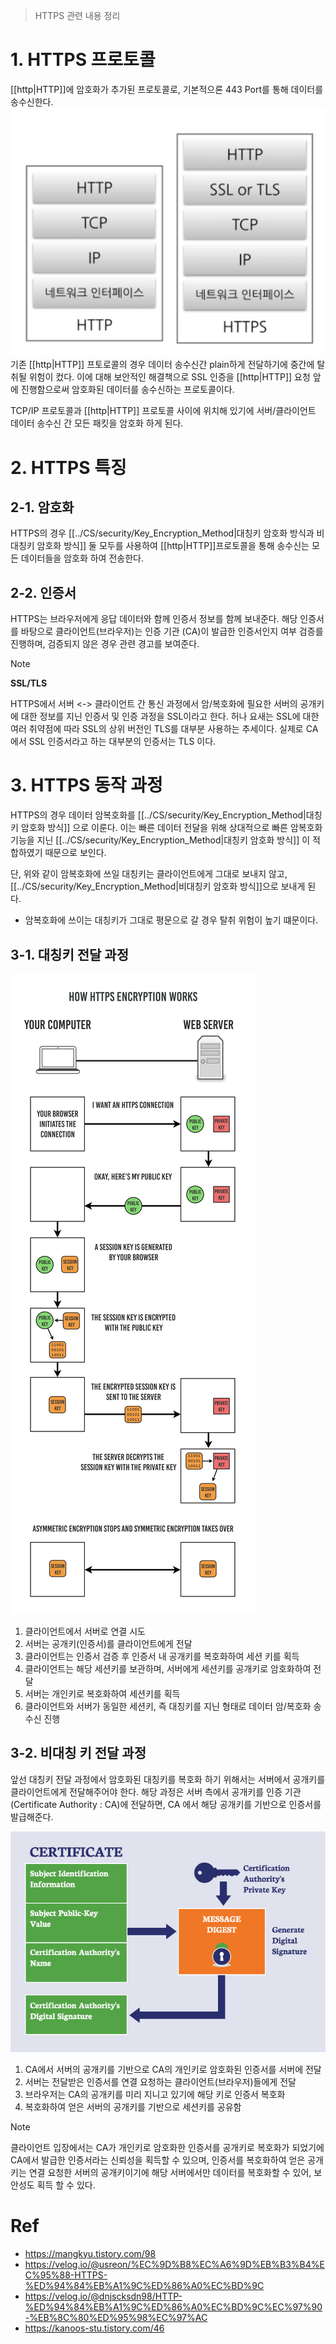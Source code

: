 > HTTPS 관련 내용 정리
# 1. HTTPS 프로토콜
[[http|HTTP]]에 암호화가 추가된 프로토콜로, 기본적으론 443 Port를 통해 데이터를 송수신한다.
![](images/Pasted%20image%2020231217162305.png)
기존 [[http|HTTP]] 프토로콜의 경우 데이터 송수신간 plain하게 전달하기에 중간에 탈취될 위험이 컸다. 이에 대해 보안적인 해결책으로 SSL 인증을 [[http|HTTP]] 요청 앞에 진행함으로써 암호화된 데이터를 송수신하는 프로토콜이다.

TCP/IP 프로토콜과 [[http|HTTP]] 프로토콜 사이에 위치해 있기에 서버/클라이언트 데이터 송수신 간 모든 패킷을 암호화 하게 된다.


# 2. HTTPS 특징
## 2-1. 암호화
HTTPS의 경우 [[../CS/security/Key_Encryption_Method|대칭키 암호화 방식과 비대칭키 암호화 방식]] 둘 모두를 사용하여 [[http|HTTP]]프로토콜을 통해 송수신는 모든 데이터들을 암호화 하여 전송한다.
## 2-2. 인증서
HTTPS는 브라우저에게 응답 데이터와 함께 인증서 정보를 함께 보내준다.
해당 인증서를 바탕으로 클라이언트(브라우저)는 인증 기관 (CA)이 발급한 인증서인지 여부 검증를 진행하며, 검증되지 않은 경우 관련 경고를 보여준다.
>[!NOTE]
>**SSL/TLS**
>
>HTTPS에서 서버 <-> 클라이언트 간 통신 과정에서 암/복호화에 필요한 서버의 공개키에 대한 정보를 지닌 인증서 및 인증 과정을 SSL이라고 한다.
>허나 요새는 SSL에 대한 여러 취약점에 따라 SSL의 상위 버전인 TLS를 대부분 사용하는 추세이다.
>실제로 CA 에서 SSL 인증서라고 하는 대부분의 인증서는 TLS 이다.




# 3. HTTPS 동작 과정
HTTPS의 경우 데이터 암복호화를 [[../CS/security/Key_Encryption_Method|대칭키 암호화 방식]] 으로 이룬다. 이는 빠른 데이터 전달을 위해 상대적으로 빠른 암복호화 기능을 지닌 [[../CS/security/Key_Encryption_Method|대칭키 암호화 방식]] 이 적합하였기 때문으로 보인다.

단, 위와 같이 암복호화에 쓰일 대칭키는 클라이언트에게 그대로 보내지 않고, [[../CS/security/Key_Encryption_Method|비대칭키 암호화 방식]]으로 보내게 된다.
- 암복호화에 쓰이는 대칭키가 그대로 평문으로 갈 경우 탈취 위험이 높기 떄문이다.

## 3-1. 대칭키 전달 과정

![](images/Pasted%20image%2020231217163907.png)

1. 클라이언트에서 서버로 연결 시도
2. 서버는 공개키(인증서)를 클라이언트에게 전달
3. 클라이언트는 인증서 검증 후 인증서 내 공개키를 복호화하여 세션 키를 획득
4. 클라이언트는 해당 세션키를 보관하며, 서버에게 세션키를 공개키로 암호화하여 전달
5. 서버는 개인키로 복호화하여 세션키를 획득
6. 클라이언트와 서버가 동일한 세션키, 즉 대칭키를 지닌 형태로 데이터 암/복호화 송수신 진행
## 3-2. 비대칭 키 전달 과정
앞선 대칭키 전달 과정에서 암호화된 대칭키를 복호화 하기 위해서는 서버에서 공개키를 클라이언트에게 전달해주어야 한다.
해당 과정은 서버 측에서 공개키를 인증 기관 (Certificate Authority : CA)에 전달하면, CA 에서 해당 공개키를 기반으로 인증서를 발급해준다. 

![](images/Pasted%20image%2020231217164556.png)
1. CA에서 서버의 공개키를 기반으로 CA의 개인키로 암호화된 인증서를 서버에 전달
2. 서버는 전달받은 인증서를 연결 요청하는 클라이언트(브라우저)들에게 전달
3. 브라우저는 CA의 공개키를 미리 지니고 있기에 해당 키로 인증서 복호화
4. 복호화하여 얻은 서버의 공개키를 기반으로 세션키를 공유함

>[!NOTE]
>클라이언트 입장에서는 CA가 개인키로 암호화한 인증서를 공개키로 복호화가 되었기에 CA에서 발급한 인증서라는 신뢰성을 획득할 수 있으며, 인증서를 복호화하여 얻은 공개키는 연결 요청한 서버의 공개키이기에 해당 서버에서만 데이터를 복호화할 수 있어, 보안성도 획득 할 수 있다.
# Ref
- https://mangkyu.tistory.com/98
- https://velog.io/@usreon/%EC%9D%B8%EC%A6%9D%EB%B3%B4%EC%95%88-HTTPS-%ED%94%84%EB%A1%9C%ED%86%A0%EC%BD%9C
- https://velog.io/@dnjscksdn98/HTTP-%ED%94%84%EB%A1%9C%ED%86%A0%EC%BD%9C%EC%97%90-%EB%8C%80%ED%95%98%EC%97%AC
- https://kanoos-stu.tistory.com/46